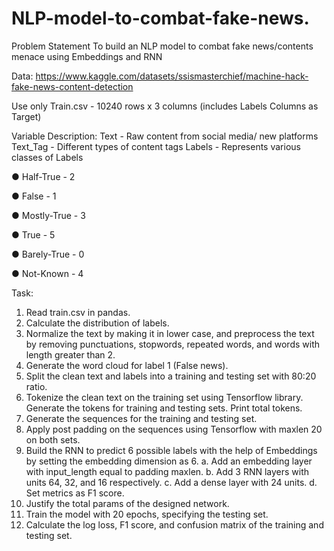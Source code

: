 # NLP-model-to-combat-fake-news.

Problem Statement
To build an NLP model to combat fake news/contents menace using Embeddings and RNN

Data:
https://www.kaggle.com/datasets/ssismasterchief/machine-hack-fake-news-content-detection

Use only Train.csv - 10240 rows x 3 columns (includes Labels Columns as Target)

Variable Description:
Text - Raw content from social media/ new platforms
Text_Tag - Different types of content tags
Labels - Represents various classes of Labels

● Half-True - 2

● False - 1

● Mostly-True - 3

● True - 5

● Barely-True - 0

● Not-Known - 4

Task:
1. Read train.csv in pandas.
2. Calculate the distribution of labels.
3. Normalize the text by making it in lower case, and preprocess the text by removing
punctuations, stopwords, repeated words, and words with length greater than 2.
4. Generate the word cloud for label 1 (False news).
5. Split the clean text and labels into a training and testing set with 80:20 ratio.
6. Tokenize the clean text on the training set using Tensorflow library. Generate the tokens
for training and testing sets. Print total tokens.
7. Generate the sequences for the training and testing set.
8. Apply post padding on the sequences using Tensorflow with maxlen 20 on both sets.
9. Build the RNN to predict 6 possible labels with the help of Embeddings by setting the
embedding dimension as 6.
a. Add an embedding layer with input_length equal to padding maxlen.
b. Add 3 RNN layers with units 64, 32, and 16 respectively.
c. Add a dense layer with 24 units.
d. Set metrics as F1 score.
10. Justify the total params of the designed network.
11. Train the model with 20 epochs, specifying the testing set.
12. Calculate the log loss, F1 score, and confusion matrix of the training and testing set.

